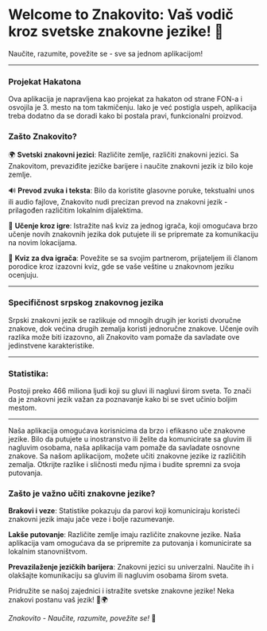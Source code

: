 # Welcome to Znakovito: Vaš vodič kroz svetske znakovne jezike! 🌟

Naučite, razumite, povežite se - sve sa jednom aplikacijom!

---
### Projekat Hakatona

Ova aplikacija je napravljena kao projekat za hakaton od strane FON-a i osvojila je 3. mesto na tom takmičenju. Iako je već postigla uspeh, aplikacija treba dodatno da se doradi kako bi postala pravi, funkcionalni proizvod.

### Zašto Znakovito?

🌍 **Svetski znakovni jezici**: Različite zemlje, različiti znakovni jezici. Sa Znakovitom, prevaziđite jezičke barijere i naučite znakovni jezik iz bilo koje zemlje.

🔊 **Prevod zvuka i teksta**: Bilo da koristite glasovne poruke, tekstualni unos ili audio fajlove, Znakovito nudi precizan prevod na znakovni jezik - prilagođen različitim lokalnim dijalektima.

🧠 **Učenje kroz igre**: Istražite naš kviz za jednog igrača, koji omogućava brzo učenje novih znakovnih jezika dok putujete ili se pripremate za komunikaciju na novim lokacijama.

💑 **Kviz za dva igrača**: Povežite se sa svojim partnerom, prijateljem ili članom porodice kroz izazovni kviz, gde se vaše veštine u znakovnom jeziku ocenjuju.

---

### Specifičnost srpskog znakovnog jezika

Srpski znakovni jezik se razlikuje od mnogih drugih jer koristi dvoručne znakove, dok većina drugih zemalja koristi jednoručne znakove. Učenje ovih razlika može biti izazovno, ali Znakovito vam pomaže da savladate ove jedinstvene karakteristike.

---

### Statistika:

Postoji preko 466 miliona ljudi koji su gluvi ili nagluvi širom sveta. To znači da je znakovni jezik važan za poznavanje kako bi se svet učinio boljim mestom.

---

Naša aplikacija omogućava korisnicima da brzo i efikasno uče znakovne jezike. Bilo da putujete u inostranstvo ili želite da komunicirate sa gluvim ili nagluvim osobama, naša aplikacija vam pomaže da savladate osnovne znakove.
Sa našom aplikacijom, možete učiti znakovne jezike iz različitih zemalja. Otkrijte razlike i sličnosti među njima i budite spremni za svoja putovanja.

### Zašto je važno učiti znakovne jezike?

**Brakovi i veze**: Statistike pokazuju da parovi koji komuniciraju koristeći znakovni jezik imaju jače veze i bolje razumevanje.

**Lakše putovanje**: Različite zemlje imaju različite znakovne jezike. Naša aplikacija vam omogućava da se pripremite za putovanja i komunicirate sa lokalnim stanovništvom.

**Prevazilaženje jezičkih barijera**: Znakovni jezici su univerzalni. Naučite ih i olakšajte komunikaciju sa gluvim ili nagluvim osobama širom sveta.

Pridružite se našoj zajednici i istražite svetske znakovne jezike!
Neka znakovi postanu vaš jezik! 🤟🌍

*Znakovito - Naučite, razumite, povežite se!* 🌟
